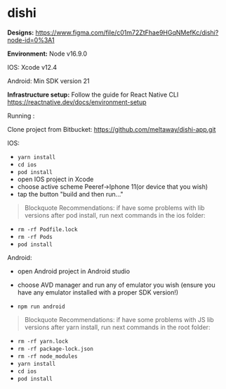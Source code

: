 # dishi

**Designs:**
https://www.figma.com/file/c01m72ZtFhae9HGqNMefKc/dishi?node-id=0%3A1

**Environment:**
Node v16.9.0

IOS: Xcode v12.4

Android: Min SDK version 21

**Infrastructure setup:**
Follow the guide for React Native CLI https://reactnative.dev/docs/environment-setup

Running :

Clone project from Bitbucket:
   https://github.com/meltaway/dishi-app.git

IOS:

- `yarn install`
- `cd ios`
- `pod install`
- open IOS project in Xcode
- choose active scheme Peeref->Iphone 11(or device that you wish)
- tap the button "build and then run..."

> Blockquote Recommendations:
> if have some problems with lib versions after pod install, run next commands in the ios folder:

- `rm -rf Podfile.lock`
- `rm -rf Pods`
- `pod install`

Android:

- open Android project in Android studio
- choose AVD manager and run any of emulator you wish (ensure you have any emulator installed with a proper SDK version!)

- `npm run android`

> Blockquote Recommendations:
> if have some problems with JS lib versions after yarn install, run next commands in the root folder:

- `rm -rf yarn.lock`
- `rm -rf package-lock.json`
- `rm -rf node_modules`
- `yarn install`
- `cd ios`
- `pod install`
